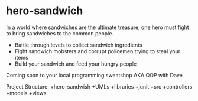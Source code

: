 # hero-sandwich

In a world where sandwiches are the ultimate treasure, one hero must fight to bring sandwiches to the common people.

- Battle through levels to collect sandwich ingredients
- Fight sandwich mobsters and corrupt policemen trying to steal your items
- Build your sandwich and feed your hungry people

Coming soon to your local programming sweatshop AKA OOP with Dave

Project Structure:
+hero-sandwish
  +UMLs
  +libraries
    +junit
  +src
    +controllers
    +models
    +views
